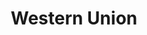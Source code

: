 ---
title: "Western Union"
url: /ciudad-autonoma-de-buenos-aires/western-union-adolfo-alsina/
shop: general
---